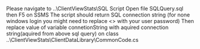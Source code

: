 Please navigate to ..\ClientViewStats\SQL Script
Open file SQLQuery.sql then F5 on SSMS
The script should return SQL connection string (for none windows login you might need to replace <<password>> with your user password)
Then replace value of variable connetionString with aquired connection string(aquired from above sql query) on class ..\ClientViewStats\ClientDataLibrary\CommonCode.cs